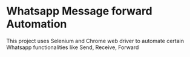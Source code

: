 Whatsapp Message forward Automation
==========================================

This project uses Selenium and Chrome web driver to 
automate certain Whatsapp functionalities like Send, Receive, Forward